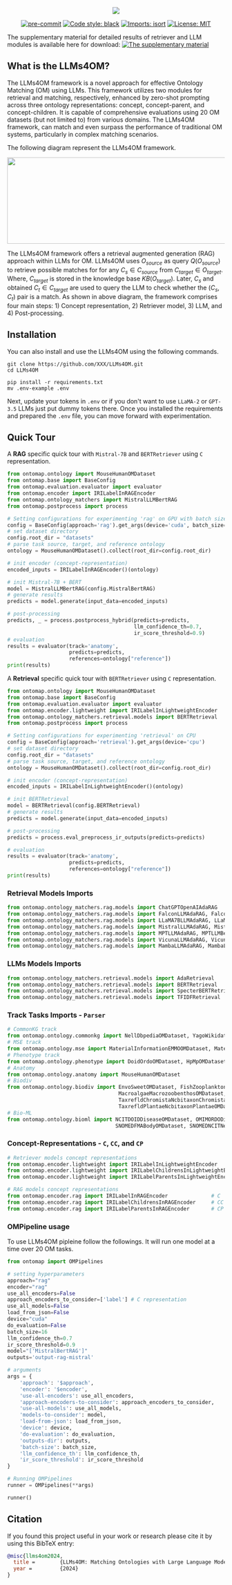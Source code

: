 <div align="center">
 <img src="images/logo.png"/>
</div>

<div align="center">


[![pre-commit](https://img.shields.io/badge/pre--commit-enabled-brightgreen?logo=pre-commit)](https://github.com/pre-commit/pre-commit)
[![Code style: black](https://img.shields.io/badge/code%20style-black-000000.svg)](https://github.com/psf/black)
[![Imports: isort](https://img.shields.io/badge/%20imports-isort-%231674b1?style=flat&labelColor=ef8336)](https://pycqa.github.io/isort/)
[![License: MIT](https://img.shields.io/badge/License-MIT-yellow.svg)](https://opensource.org/licenses/MIT)
</div>

The supplementary material for detailed results of retriever and LLM modules is available here for download: [![The supplementary material](https://img.shields.io/badge/Download%20AS%20pdf-EF3939?style=badge&logo=adobeacrobatreader&logoColor=white&color=black&labelColor=ec1c24)](docs/LLMs4OM_Supplementary_Material.pdf)

## What is the LLMs4OM?

The LLMs4OM framework is a novel approach for effective Ontology Matching (OM) using LLMs. This framework utilizes two modules for retrieval and matching, respectively, enhanced by zero-shot prompting across three ontology representations: concept, concept-parent, and concept-children.  It is capable of comprehensive evaluations using 20 OM datasets (but not limited to) from various domains. The LLMs4OM framework, can match and even surpass the performance of traditional OM systems, particularly in complex matching scenarios.

The following diagram represent the LLMs4OM framework.
<div align="center">
 <img src="images/LLMs4OM.jpg" width="800" height="200"/>
</div>

The LLMs4OM framework offers a retrieval augmented generation (RAG) approach within LLMs for OM. LLMs4OM uses $O_{source}$ as query $Q(O_{source})$ to retrieve possible matches for for any $C_s \in C_{source}$ from $C_{target} \in O_{target}$. Where, $C_{target}$ is stored in the knowledge base $KB(O_{target})$. Later, $C_{s}$ and obtained $C_t \in C_{target}$ are used to query the LLM to check whether the $(C_s, C_t)$ pair is a match. As shown in above diagram, the framework comprises four main steps: 1) Concept representation, 2) Retriever model, 3) LLM, and 4) Post-processing.

## Installation

You can also install and use the LLMs4OM using the following commands.
```
git clone https://github.com/XXX/LLMs4OM.git
cd LLMs4OM

pip install -r requirements.txt
mv .env-example .env
```
Next, update your tokens in `.env` or if you don't want to use `LLaMA-2` or `GPT-3.5` LLMs just put dummy tokens there.
Once you installed the requirements and prepared the `.env` file, you can move forward with experimentation.

## Quick Tour

A **RAG** specific quick tour with `Mistral-7B` and `BERTRetriever` using `C` representation.
```python
from ontomap.ontology import MouseHumanOMDataset
from ontomap.base import BaseConfig
from ontomap.evaluation.evaluator import evaluator
from ontomap.encoder import IRILabelInRAGEncoder
from ontomap.ontology_matchers import MistralLLMBertRAG
from ontomap.postprocess import process

# Setting configurations for experimenting 'rag' on GPU with batch size of 16
config = BaseConfig(approach='rag').get_args(device='cuda', batch_size=16)
# set dataset directory
config.root_dir = "datasets"
# parse task source, target, and reference ontology
ontology = MouseHumanOMDataset().collect(root_dir=config.root_dir)

# init encoder (concept-representation)
encoded_inputs = IRILabelInRAGEncoder()(ontology)

# init Mistral-7B + BERT
model = MistralLLMBertRAG(config.MistralBertRAG)
# generate results
predicts = model.generate(input_data=encoded_inputs)

# post-processing
predicts, _ = process.postprocess_hybrid(predicts=predicts,
                                         llm_confidence_th=0.7,
                                         ir_score_threshold=0.9)
# evaluation
results = evaluator(track='anatomy',
                    predicts=predicts,
                    references=ontology["reference"])
print(results)
```


A **Retrieval** specific quick tour with `BERTRetriever` using `C` representation.
```python
from ontomap.ontology import MouseHumanOMDataset
from ontomap.base import BaseConfig
from ontomap.evaluation.evaluator import evaluator
from ontomap.encoder.lightweight import IRILabelInLightweightEncoder
from ontomap.ontology_matchers.retrieval.models import BERTRetrieval
from ontomap.postprocess import process

# Setting configurations for experimenting 'retrieval' on CPU
config = BaseConfig(approach='retrieval').get_args(device='cpu')
# set dataset directory
config.root_dir = "datasets"
# parse task source, target, and reference ontology
ontology = MouseHumanOMDataset().collect(root_dir=config.root_dir)

# init encoder (concept-representation)
encoded_inputs = IRILabelInLightweightEncoder()(ontology)

# init BERTRetrieval
model = BERTRetrieval(config.BERTRetrieval)
# generate results
predicts = model.generate(input_data=encoded_inputs)

# post-processing
predicts = process.eval_preprocess_ir_outputs(predicts=predicts)

# evaluation
results = evaluator(track='anatomy',
                    predicts=predicts,
                    references=ontology["reference"])
print(results)
```

### Retrieval Models Imports
```python
from ontomap.ontology_matchers.rag.models import ChatGPTOpenAIAdaRAG
from ontomap.ontology_matchers.rag.models import FalconLLMAdaRAG, FalconLLMBertRAG
from ontomap.ontology_matchers.rag.models import LLaMA7BLLMAdaRAG, LLaMA7BLLMBertRAG
from ontomap.ontology_matchers.rag.models import MistralLLMAdaRAG, MistralLLMBertRAG
from ontomap.ontology_matchers.rag.models import MPTLLMAdaRAG, MPTLLMBertRAG
from ontomap.ontology_matchers.rag.models import VicunaLLMAdaRAG, VicunaLLMBertRAG
from ontomap.ontology_matchers.rag.models import MambaLLMAdaRAG, MambaLLMBertRAG
```
### LLMs Models Imports
```python
from ontomap.ontology_matchers.retrieval.models import AdaRetrieval
from ontomap.ontology_matchers.retrieval.models import BERTRetrieval
from ontomap.ontology_matchers.retrieval.models import SpecterBERTRetrieval
from ontomap.ontology_matchers.retrieval.models import TFIDFRetrieval
```

### Track Tasks Imports - `Parser`
```python
# CommonKG track
from ontomap.ontology.commonkg import NellDbpediaOMDataset, YagoWikidataOMDataset
# MSE track
from ontomap.ontology.mse import MaterialInformationEMMOOMDataset, MaterialInformationMatOntoMDataset
# Phenotype track
from ontomap.ontology.phenotype import DoidOrdoOMDataset, HpMpOMDataset
# Anatomy
from ontomap.ontology.anatomy import MouseHumanOMDataset
# Biodiv
from ontomap.ontology.biodiv import EnvoSweetOMDataset, FishZooplanktonOMDataset,\
                                    MacroalgaeMacrozoobenthosOMDataset, TaxrefldBacteriaNcbitaxonBacteriaOMDataset, \
                                    TaxrefldChromistaNcbitaxonChromistaOMDataset, TaxrefldFungiNcbitaxonFungiOMDataset,\
                                    TaxrefldPlantaeNcbitaxonPlantaeOMDataset, TaxrefldProtozoaNcbitaxonProtozoaOMDataset
# Bio-ML
from ontomap.ontology.bioml import NCITDOIDDiseaseOMDataset, OMIMORDODiseaseOMDataset, \
                                   SNOMEDFMABodyOMDataset, SNOMEDNCITNeoplasOMDataset, SNOMEDNCITPharmOMDataset
```

### Concept-Representations - `C`, `CC`, and `CP`
```python
# Retriever models concept representations
from ontomap.encoder.lightweight import IRILabelInLightweightEncoder              # C
from ontomap.encoder.lightweight import IRILabelChildrensInLightweightEncoder     # CC
from ontomap.encoder.lightweight import IRILabelParentsInLightweightEncoder       # CP

# RAG models concept representations
from ontomap.encoder.rag import IRILabelInRAGEncoder              # C
from ontomap.encoder.rag import IRILabelChildrensInRAGEncoder     # CC
from ontomap.encoder.rag import IRILabelParentsInRAGEncoder       # CP
```

### OMPipeline usage
To use LLMs4OM pipleine follow the followings. It will run one model at a time over 20 OM tasks.

```python
from ontomap import OMPipelines

# setting hyperparameters
approach="rag"
encoder="rag"
use_all_encoders=False
approach_encoders_to_consider=['label'] # C representation
use_all_models=False
load_from_json=False
device="cuda"
do_evaluation=False
batch_size=16
llm_confidence_th=0.7
ir_score_threshold=0.9
model="['MistralBertRAG']"
outputs='output-rag-mistral'

# arguments
args = {
    'approach': '$approach',
    'encoder': '$encoder',
    'use-all-encoders': use_all_encoders,
    'approach-encoders-to-consider': approach_encoders_to_consider,
    'use-all-models': use_all_models,
    'models-to-consider': model,
    'load-from-json': load_from_json,
    'device': device,
    'do-evaluation': do_evaluation,
    'outputs-dir': outputs,
    'batch-size': batch_size,
    'llm_confidence_th': llm_confidence_th,
    'ir_score_threshold': ir_score_threshold
}

# Running OMPipelines
runner = OMPipelines(**args)

runner()
```

## Citation
If you found this project useful in your work or research please cite it by using this BibTeX entry:
```bibtex
@misc{llms4om2024,
  title =        {LLMs4OM: Matching Ontologies with Large Language Models},
  year =         {2024}
}
```
